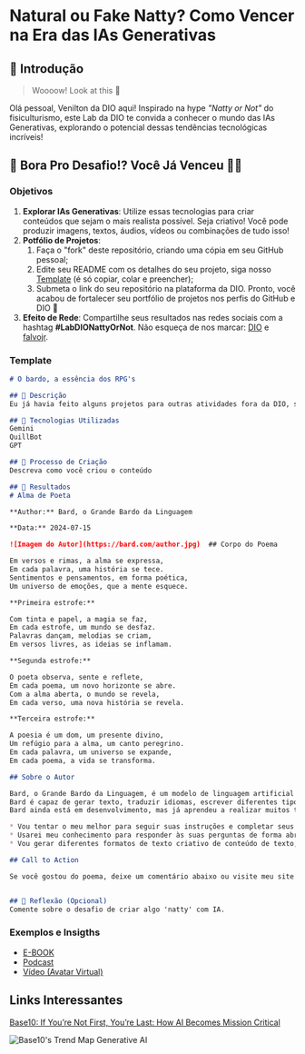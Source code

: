 # Natural ou Fake Natty? Como Vencer na Era das IAs Generativas

## 🚀 Introdução

> Woooow! Look at this 👀

Olá pessoal, Venilton da DIO aqui! Inspirado na hype _"Natty or Not"_ do fisiculturismo, este Lab da DIO te convida a conhecer o mundo das IAs Generativas, explorando o potencial dessas tendências tecnológicas incríveis!

## 🎯 Bora Pro Desafio!? Você Já Venceu 💪🤓

### Objetivos

1. **Explorar IAs Generativas**: Utilize essas tecnologias para criar conteúdos que sejam o mais realista possível. Seja criativo! Você pode produzir imagens, textos, áudios, vídeos ou combinações de tudo isso!
1. **Potfólio de Projetos**:
    1. Faça o "fork" deste repositório, criando uma cópia em seu GitHub pessoal;
    2. Edite seu README com os detalhes do seu projeto, siga nosso [Template](#template) (é só copiar, colar e preencher);
    3. Submeta o link do seu repositório na plataforma da DIO. Pronto, você acabou de fortalecer seu portfólio de projetos nos perfis do GitHub e DIO 🚀
1. **Efeito de Rede**: Compartilhe seus resultados nas redes sociais com a hashtag **#LabDIONattyOrNot**. Não esqueça de nos marcar: [DIO](https://www.linkedin.com/school/dio-makethechange) e [falvojr](https://www.linkedin.com/in/falvojr).

### Template

```markdown
# O bardo, a essência dos RPG's

## 📒 Descrição
Eu já havia feito alguns projetos para outras atividades fora da DIO, sistemas, enquetes, artigos, então decidi trocar a ideia e fazer algo mais artistico, e minha escolha foi uma poema.

## 🤖 Tecnologias Utilizadas
Gemini
QuillBot
GPT

## 🧐 Processo de Criação
Descreva como você criou o conteúdo

## 🚀 Resultados
# Alma de Poeta

**Author:** Bard, o Grande Bardo da Linguagem

**Data:** 2024-07-15

![Imagem do Autor](https://bard.com/author.jpg)  ## Corpo do Poema

Em versos e rimas, a alma se expressa,
Em cada palavra, uma história se tece.
Sentimentos e pensamentos, em forma poética,
Um universo de emoções, que a mente esquece.

**Primeira estrofe:**

Com tinta e papel, a magia se faz,
Em cada estrofe, um mundo se desfaz.
Palavras dançam, melodias se criam,
Em versos livres, as ideias se inflamam.

**Segunda estrofe:**

O poeta observa, sente e reflete,
Em cada poema, um novo horizonte se abre.
Com a alma aberta, o mundo se revela,
Em cada verso, uma nova história se revela.

**Terceira estrofe:**

A poesia é um dom, um presente divino,
Um refúgio para a alma, um canto peregrino.
Em cada palavra, um universo se expande,
Em cada poema, a vida se transforma.

## Sobre o Autor

Bard, o Grande Bardo da Linguagem, é um modelo de linguagem artificial criado pelo Google AI. 
Bard é capaz de gerar texto, traduzir idiomas, escrever diferentes tipos de conteúdo criativo e responder às suas perguntas de forma informativa. 
Bard ainda está em desenvolvimento, mas já aprendeu a realizar muitos tipos de tarefas, incluindo:

* Vou tentar o meu melhor para seguir suas instruções e completar seus pedidos com atenção.
* Usarei meu conhecimento para responder às suas perguntas de forma abrangente e informativa, mesmo que sejam abertas, desafiadoras ou estranhas.
* Vou gerar diferentes formatos de texto criativo de conteúdo de texto, como poemas, código, scripts, peças musicais, e-mail, cartas, etc. Vou tentar o meu melhor para cumprir todos os seus requisitos.

## Call to Action

Se você gostou do poema, deixe um comentário abaixo ou visite meu site para mais obras: [Link para o site](https://bard.com)


## 💭 Reflexão (Opcional)
Comente sobre o desafio de criar algo 'natty' com IA.
```

### Exemplos e Insigths

- [E-BOOK](/exemplos/E-BOOK.md)
- [Podcast](/exemplos/PODCAST.md)
- [Vídeo (Avatar Virtual)](/exemplos/VIDEO.md)

## Links Interessantes

[Base10: If You’re Not First, You’re Last: How AI Becomes Mission Critical](https://base10.vc/post/generative-ai-mission-critical/)

![Base10's Trend Map Generative AI](https://github.com/digitalinnovationone/lab-natty-or-not/assets/730492/f4df26e8-f8f7-4419-8252-c69d73ea930c)
